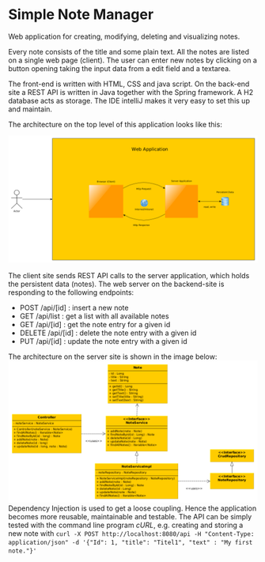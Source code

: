 # Simple Note Manager

Web application for creating, modifying, deleting and visualizing notes.

Every note consists of the title and some plain text. All the notes are listed on a single web page (client). The user
can enter new notes by clicking on a button opening taking the input data from a edit field and a textarea.

The front-end is written with HTML, CSS and java script. On the back-end site a REST API is written in Java together
with the Spring framework. A H2 database acts as storage. 
The IDE intelliJ makes it very easy to set this up and maintain.

The architecture on the top level of this application looks like this:

![The Business Context](/doc/images/SimpleNoteManager_BusinessContext.png)

The client site sends REST API calls to the server application, which holds the persistent data (notes).
The web server on the backend-site is responding to the following endpoints:
- POST /api/[id] : insert a new note
- GET /api/list : get a list with all available notes
- GET /api/[id] : get the note entry for a given id
- DELETE /api/[id] : delete the note entry with a given id
- PUT /api/[id] : update the note entry with a given id

The architecture on the server site is shown in the image below:
![The backend architecture](/doc/images/SimpleNoteManager_ServerArchitecture.png)
Dependency Injection is used to get a loose coupling. Hence the application becomes more reusable, maintainable and
testable.
The API can be simply tested with the command line program *cURL*, e.g. creating and storing a new note with 
    `curl -X POST http://localhost:8080/api -H "Content-Type: application/json" -d '{"Id": 1, "title": "Titel1", "text" : "My first note."}'`
